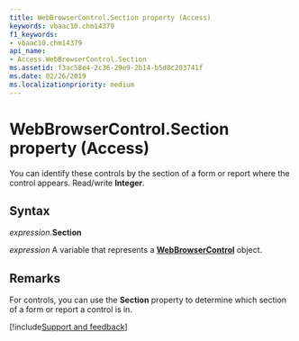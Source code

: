 ```yaml
---
title: WebBrowserControl.Section property (Access)
keywords: vbaac10.chm14379
f1_keywords:
- vbaac10.chm14379
api_name:
- Access.WebBrowserControl.Section
ms.assetid: f3ac58e4-2c36-29e9-2b14-b5d8c203741f
ms.date: 02/26/2019
ms.localizationpriority: medium
---
```



# WebBrowserControl.Section property (Access)

You can identify these controls by the section of a form or report where the control appears. Read/write **Integer**.


## Syntax

_expression_.**Section**

_expression_ A variable that represents a **[WebBrowserControl](Access.WebBrowserControl.md)** object.


## Remarks

For controls, you can use the **Section** property to determine which section of a form or report a control is in.






[!include[Support and feedback](~/includes/feedback-boilerplate.md)]